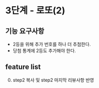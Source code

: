 # 3단계 - 로또(2)
## 기능 요구사항
* 2등을 위해 추가 번호를 하나 더 추첨한다.
* 당첨 통계에 2등도 추가해야 한다.

## feature list
0. step2 복사 및 step2 마지막 리뷰사항 반영